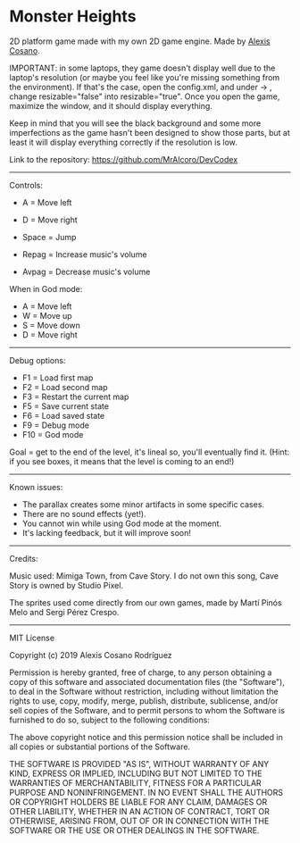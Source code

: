 # Monster Heights
2D platform game made with my own 2D game engine.
Made by [Alexis Cosano](https://github.com/AlexisCosano).

IMPORTANT: in some laptops, they game doesn't display well due to the laptop's resolution (or maybe you feel like you're missing something from the environment). If that's the case, open the config.xml, and under <window> -> <options>, change resizable="false" into resizable="true". Once you open the game, maximize the window, and it should display everything.

Keep in mind that you will see the black background and some more imperfections as the game hasn't been designed to show those parts, but at least it will display everything correctly if the resolution is low.

Link to the repository: https://github.com/MrAlcoro/DevCodex


----------------------------------------------------------------------

Controls:

- A = Move left
- D = Move right
- Space = Jump

- Repag = Increase music's volume
- Avpag = Decrease music's volume

When in God mode:

- A = Move left
- W = Move up
- S = Move down
- D = Move right

----------------------------------------------------------------------

Debug options:

- F1 = Load first map
- F2 = Load second map
- F3 = Restart the current map
- F5 = Save current state
- F6 = Load saved state
- F9 = Debug mode
- F10 = God mode

Goal = get to the end of the level, it's lineal so, you'll eventually find it. (Hint: if you see boxes, it means that the level is coming to an end!)

----------------------------------------------------------------------

Known issues:

- The parallax creates some minor artifacts in some specific cases.
- There are no sound effects (yet!).
- You cannot win while using God mode at the moment.
- It's lacking feedback, but it will improve soon!

----------------------------------------------------------------------

Credits: 

Music used: Mimiga Town, from Cave Story. I do not own this song, Cave Story is owned by Studio Pixel.

The sprites used come directly from our own games, made by Martí Pinós Melo and Sergi Pérez Crespo.

--------------------------------------------------------------------------
MIT License

Copyright (c) 2019 Alexis Cosano Rodríguez 

Permission is hereby granted, free of charge, to any person obtaining a copy
of this software and associated documentation files (the "Software"), to deal
in the Software without restriction, including without limitation the rights
to use, copy, modify, merge, publish, distribute, sublicense, and/or sell
copies of the Software, and to permit persons to whom the Software is
furnished to do so, subject to the following conditions:

The above copyright notice and this permission notice shall be included in all
copies or substantial portions of the Software.

THE SOFTWARE IS PROVIDED "AS IS", WITHOUT WARRANTY OF ANY KIND, EXPRESS OR
IMPLIED, INCLUDING BUT NOT LIMITED TO THE WARRANTIES OF MERCHANTABILITY,
FITNESS FOR A PARTICULAR PURPOSE AND NONINFRINGEMENT. IN NO EVENT SHALL THE
AUTHORS OR COPYRIGHT HOLDERS BE LIABLE FOR ANY CLAIM, DAMAGES OR OTHER
LIABILITY, WHETHER IN AN ACTION OF CONTRACT, TORT OR OTHERWISE, ARISING FROM,
OUT OF OR IN CONNECTION WITH THE SOFTWARE OR THE USE OR OTHER DEALINGS IN THE
SOFTWARE.
